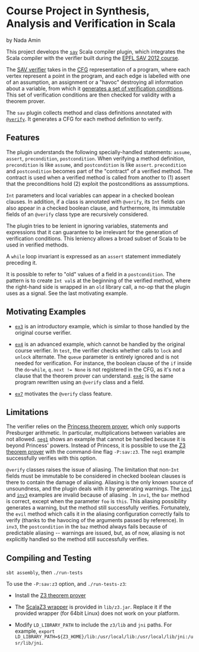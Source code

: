 Course Project in Synthesis, Analysis and Verification in Scala
===============================================================
by Nada Amin

This project develops the [`sav`][SavPlugin] Scala compiler plugin,
which integrates the Scala compiler with the verifier built during the
[EPFL SAV 2012 course][sav12].

The [SAV verifier][lazabs] takes in the [CFG][cfg] representation of a
program, where each vertex represent a point in the program, and each
edge is labelled with one of an assumption, an assignment or a "havoc"
destroying all information about a variable, from which it [generates
a set of verification conditions][vcg]. This set of verification
conditions are then checked for validity with a theorem prover.

The `sav` plugin collects method and class definitions annotated with
[`@verify`][verifyAnnotation]. It generates a CFG for each method
definition to verify.

Features
--------

The plugin understands the following specially-handled statements:
`assume`, `assert`, `precondition`, `postcondition`. When verifying a
method definition, `precondition` is like `assume`, and
`postcondition` is like `assert`. `precondition` and `postcondition`
becomes part of the "contract" of a verified method. The contract is
used when a verified method is called from another to (1) assert that
the preconditions hold (2) exploit the postconditions as asssumptions.

`Int` parameters and local variables can appear in a checked boolean
clauses. In addition, if a class is annotated with `@verify`, its
`Int` fields can also appear in a checked boolean clause, and
furthermore, its immutable fields of an `@verify` class type are
recursively considered.

The plugin tries to be lenient in ignoring variables, statements and
expressions that it can guarantee to be irrelevant for the generation
of verification conditions. This leniency allows a broad subset of
Scala to be used in verified methods.

A `while` loop invariant is expressed as an `assert` statement
immediately preceding it.

It is possible to refer to "old" values of a field in a
`postcondition`. The pattern is to create `Int val`s at the beginning
of the verified method, where the right-hand side is wrapped in an
`old` library call, a no-op that the plugin uses as a signal. See the
last motivating example.

Motivating Examples
-------------------

- [`ex3`][ex3] is an introductory example, which is similar to those
  handled by the original course verifier.

- [`ex4`][ex4] is an advanced example, which cannot be handled by the
  original course verifier. In `test`, the verifier checks whether
  calls to `lock` and `unlock` alternate. The `queue` parameter is
  entirely ignored and is not needed for verification. For instance,
  the boolean clause of the `if` inside the `do`-`while`, `q.next !=
  None` is not registered in the CFG, as it's not a clause that the
  theorem prover can understand. [`ex4c`][ex4c] is the same program
  rewritten using an `@verify` class and a field.

- [`ex7`][ex7] motivates the `@verify` class feature.

Limitations
-----------

The verifier relies on the [Princess theorem prover][princess], which
only supports Presburger arithmetic. In particular, multiplications
between variables are not allowed. [`neg1`][neg1] shows an example
that cannot be handled because it is beyond Princess' powers. Instead
of Princess, it is possible to use the [Z3 theorem prover][z3] with
the command-line flag `-P:sav:z3`. The `neg1` example successfully
verifies with this option.

`@verify` classes raises the issue of aliasing. The limitation that
non-`Int` fields must be immutable to be considered in checked boolean
clauses is there to contain the damage of aliasing. Aliasing is the
only known source of unsoundness, and the plugin deals with it by
generating warnings. The [`inv1`][inv1] and [`inv3`][inv3] examples
are invalid because of aliasing . In `inv1`, the `bar` method is
correct, except when the parameter `foo` is `this`. This aliasing
possibility generates a warning, but the method still successfully
verifies. Fortunately, the `evil` method which calls it in the
aliasing configuration correctly fails to verify (thanks to the
havocing of the arguments passed by reference). In `inv3`, the
`postcondition` in the `baz` method always fails because of
predictable aliasing -- warnings are issued, but, as of now, aliasing
is not explicitly handled so the method still successfully verifies.

Compiling and Testing
---------------------
`sbt assembly`, then `./run-tests`

To use the `-P:sav:z3` option, and `./run-tests-z3`:

* Install the [Z3 theorem prover][z3]

* The [ScalaZ3 wrapper][ScalaZ3] is provided in `lib/z3.jar`. Replace
  it if the provided wrapper (for 64bit Linux) does not work on your
  platform.

* Modify `LD_LIBRARY_PATH` to include the `z3/lib` and `jni`
  paths. For example, `export LD_LIBRARY_PATH=${Z3_HOME}/lib:/usr/local/lib:/usr/local/lib/jni:/usr/lib/jni`.

[sav12]: http://lara.epfl.ch/w/sav12:top
[princess]: http://www.philipp.ruemmer.org/princess.shtml
[z3]: http://research.microsoft.com/en-us/um/redmond/projects/z3/
[ScalaZ3]: https://github.com/psuter/ScalaZ3
[SavPlugin]: https://github.com/namin/sav/blob/master/src/main/scala/net/namin/sav/SavPlugin.scala
[lazabs]: https://github.com/namin/sav/blob/master/src/main/scala/lazabs
[cfg]: https://github.com/namin/sav/blob/master/src/main/scala/lazabs/cfg/CFG.scala
[vcg]: https://github.com/namin/sav/blob/master/src/main/scala/lazabs/vcg/VCG.scala
[verifyAnnotation]: https://github.com/namin/sav/blob/master/src/main/scala/net/namin/sav/annotation/verify.scala
[neg1]: https://github.com/namin/sav/blob/master/test/neg1.scala
[ex3]: https://github.com/namin/sav/blob/master/test/ex3.scala
[ex4]: https://github.com/namin/sav/blob/master/test/ex4.scala
[ex4c]: https://github.com/namin/sav/blob/master/test/ex4c.scala
[ex7]: https://github.com/namin/sav/blob/master/test/ex7.scala
[inv1]: https://github.com/namin/sav/blob/master/test/inv1.scala
[inv3]: https://github.com/namin/sav/blob/master/test/inv3.scala
